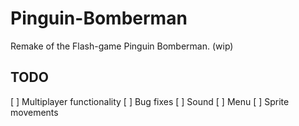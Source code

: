 # Pinguin-Bomberman

Remake of the Flash-game Pinguin Bomberman.
(wip)

## TODO
[ ] Multiplayer functionality
[ ] Bug fixes
[ ] Sound
[ ] Menu
[ ] Sprite movements
